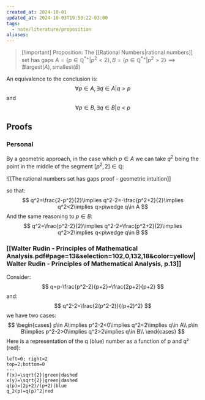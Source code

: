 ```yaml
---
created_at: 2024-10-01
updated_at: 2024-10-03T19:53:22-03:00
tags:
  - note/literature/proposition
aliases: 
---
```


> [!important] Proposition: The [[Rational Numbers|rational numbers]] set has gaps
> $A=\{p\in\mathbb{Q}^{*+}|p^2<2\},B=\{p\in\mathbb{Q}^{*+}|p^2>2\}\implies\nexists\text{largest}(A),\text{smallest}(B)$

An equivalence to the conclusion is:
$$
\forall p\in A,\exists q\in A|q>p
$$
and
$$
\forall p\in B,\exists q\in B|q<p
$$
## Proofs

### Personal

By a geometric approach, in the case which $p\in A$ we can take $q^2$ being the point in the middle of the segment $[p^2,2]\in\mathbb{Q}$:

![[The rational numbers set has gaps proof - geometric intuition]]

so that:
$$
q^2=\frac{2-p^2}{2}\implies q^2-2=-\frac{p^2+2}{2}\implies q^2<2\implies q>p\wedge q\in A
$$
And the same reasoning to $p\in B$:
$$
q^2=\frac{p^2-2}{2}\implies q^2-2=\frac{p^2+2}{2}\implies q^2>2\implies q<p\wedge q\in B
$$
### [[Walter Rudin - Principles of Mathematical Analysis.pdf#page=13&selection=102,0,132,18&color=yellow|Walter Rudin - Principles of Mathematical Analysis, p.13]]

Consider:
$$
q=p-\frac{p^2-2}{p+2}=\frac{2p+2}{p+2}
$$
and:
$$
q^2-2=\frac{2(p^2-2)}{(p+2)^2}
$$
we have two cases:
$$
\begin{cases}
p\in A\implies p^2-2<0\implies q^2<2\implies q\in A\\
p\in B\implies p^2-2>0\implies q^2>2\implies q\in B\\
\end{cases}
$$Here is a representation of the q (blue) number as a function of p and q² (red):

```desmos-graph
left=0; right=2
top=2;bottom=0
---
f(x)=\sqrt{2}|green|dashed
x(y)=\sqrt{2}|green|dashed
q(p)=(2p+2)/(p+2)|blue
q_2(p)=q(p)^2|red
```
